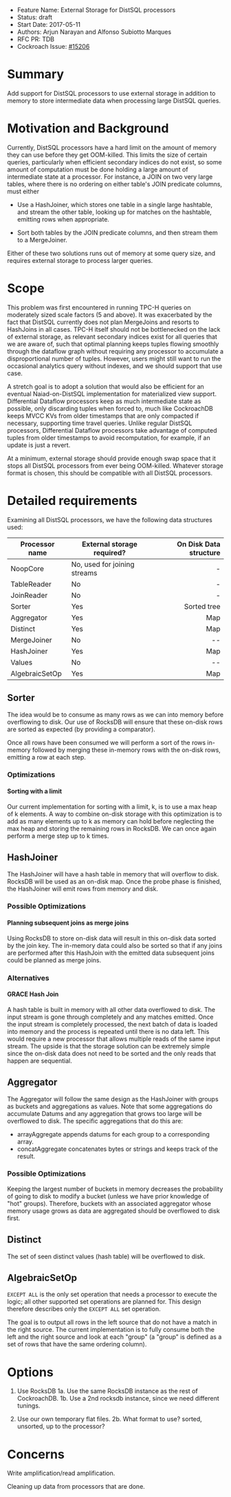 - Feature Name: External Storage for DistSQL processors
- Status: draft
- Start Date: 2017-05-11
- Authors: Arjun Narayan and Alfonso Subiotto Marques
- RFC PR: TDB
- Cockroach Issue: [#15206](https://github.com/cockroachdb/cockroach/issues/15206)

# Summary

Add support for DistSQL processors to use external storage in addition
to memory to store intermediate data when processing large DistSQL
queries.

# Motivation and Background

Currently, DistSQL processors have a hard limit on the amount of
memory they can use before they get OOM-killed. This limits the size
of certain queries, particularly when efficient secondary indices do
not exist, so some amount of computation must be done holding a large
amount of intermediate state at a processor. For instance, a JOIN on
two very large tables, where there is no ordering on either table's
JOIN predicate columns, must either

* Use a HashJoiner, which stores one table in a single large
  hashtable, and stream the other table, looking up for matches on the
  hashtable, emitting rows when appropriate.

* Sort both tables by the JOIN predicate columns, and then stream them
  to a MergeJoiner.

Either of these two solutions runs out of memory at some query size,
and requires external storage to process larger queries.

# Scope

This problem was first encountered in running TPC-H queries on
moderately sized scale factors (5 and above). It was exacerbated by
the fact that DistSQL currently does not plan MergeJoins and resorts
to HashJoins in all cases. TPC-H itself should not be bottlenecked on
the lack of external storage, as relevant secondary indices exist for
all queries that we are aware of, such that optimal planning keeps
tuples flowing smoothly through the dataflow graph without requiring
any processor to accumulate a disproportional number of
tuples. However, users might still want to run the occasional
analytics query without indexes, and we should support that use case.

A stretch goal is to adopt a solution that would also be efficient for
an eventual Naiad-on-DistSQL implementation for materialized view
support. Differential Dataflow processors keep as much intermediate
state as possible, only discarding tuples when forced to, much like
CockroachDB keeps MVCC KVs from older timestamps that are only
compacted if necessary, supporting time travel queries. Unlike regular
DistSQL processors, Differential Dataflow processors take advantage of
computed tuples from older timestamps to avoid recomputation, for
example, if an update is just a revert.

At a minimum, external storage should provide enough swap space that
it stops all DistSQL processors from ever being OOM-killed. Whatever
storage format is chosen, this should be compatible with all DistSQL
processors.


# Detailed requirements

Examining all DistSQL processors, we have the following data
structures used:

| Processor name  | External storage required?  | On Disk Data structure
|-----------------|-----------------------------|----------:|
| NoopCore        | No, used for joining streams| -         |
| TableReader     | No                          | -         |
| JoinReader      | No                          | -         |
| Sorter          | Yes                         |Sorted tree|
| Aggregator      | Yes                         |    Map    |
| Distinct        | Yes                         |    Map    |
| MergeJoiner     | No                          | --        |
| HashJoiner      | Yes                         |    Map    |
| Values          | No                          | --        |
| AlgebraicSetOp  | Yes                         |    Map    |



## Sorter
The idea would be to consume as many rows as we can into memory before
overflowing to disk. Our use of RocksDB will ensure that these on-disk rows
are sorted as expected (by providing a comparator).

Once all rows have been consumed we will perform a sort of the rows in-memory
followed by merging these in-memory rows with the on-disk rows, emitting a row
at each step.

### Optimizations
#### Sorting with a limit
Our current implementation for sorting with a limit, k, is to use a max heap of
k elements. A way to combine on-disk storage with this optimization is to add
as many elements up to k as memory can hold before neglecting the max heap and
storing the remaining rows in RocksDB. We can once again perform a merge step
up to k times.

## HashJoiner
The HashJoiner will have a hash table in memory that will overflow to disk.
RocksDB will be used as an on-disk map. Once the probe phase is finished, the
HashJoiner will emit rows from memory and disk.

### Possible Optimizations
#### Planning subsequent joins as merge joins
Using RocksDB to store on-disk data will result in this on-disk data sorted by
the join key. The in-memory data could also be sorted so that if any joins are
performed after this HashJoin with the emitted data subsequent joins could be
planned as merge joins.

### Alternatives
#### GRACE Hash Join
A hash table is built in memory with all other data overflowed to disk. The
input stream is gone through completely and any matches emitted. Once the input
stream is completely processed, the next batch of data is loaded into memory and
the process is repeated until there is no data left. This would require a new
processor that allows multiple reads of the same input stream. The upside is
that the storage solution can be extremely simple since the on-disk data does
not need to be sorted and the only reads that happen are sequential.

## Aggregator
The Aggregator will follow the same design as the HashJoiner with groups as
buckets and aggregations as values. Note that some aggregations do accumulate
Datums and any aggregation that grows too large will be overflowed to disk. The
specific aggregations that do this are:
- arrayAggregate appends datums for each group to a corresponding array.
- concatAggregate concatenates bytes or strings and keeps track of the result.

### Possible Optimizations
Keeping the largest number of buckets in memory decreases the probability of
going to disk to modify a bucket (unless we have prior knowledge of "hot"
groups). Therefore, buckets with an associated aggregator whose memory usage
grows as data are aggregated should be overflowed to disk first.

## Distinct
The set of seen distinct values (hash table) will be overflowed to disk.

## AlgebraicSetOp
`EXCEPT ALL` is the only set operation that needs a processor to execute the
logic; all other supported set operations are planned for. This design therefore
describes only the `EXCEPT ALL` set operation.

The goal is to output all rows in the left source that do not have a match in
the right source. The current implementation is to fully consume both the left
and the right source and look at each "group" (a "group" is defined as a set of
rows that have the same ordering column).



# Options

1. Use RocksDB
1a. Use the same RocksDB instance as the rest of CockroachDB.
1b. Use a 2nd rocksdb instance, since we need different tunings.

2. Use our own temporary flat files.
2b. What format to use? sorted, unsorted, up to the processor?

# Concerns

Write amplification/read amplification.

Cleaning up data from processors that are done.
